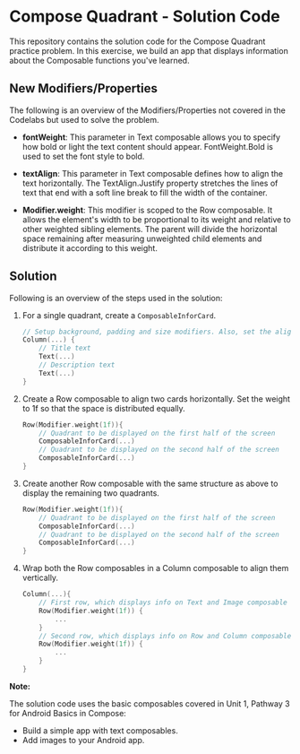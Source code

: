 # Compose Quadrant - Solution Code

This repository contains the solution code for the Compose Quadrant practice problem. In this exercise, we build an app that displays information about the Composable functions you've learned.

## New Modifiers/Properties

The following is an overview of the Modifiers/Properties not covered in the Codelabs but used to solve the problem.

- **fontWeight**: This parameter in Text composable allows you to specify how bold or light the text content should appear. FontWeight.Bold is used to set the font style to bold.

- **textAlign**: This parameter in Text composable defines how to align the text horizontally. The TextAlign.Justify property stretches the lines of text that end with a soft line break to fill the width of the container.

- **Modifier.weight**: This modifier is scoped to the Row composable. It allows the element's width to be proportional to its weight and relative to other weighted sibling elements. The parent will divide the horizontal space remaining after measuring unweighted child elements and distribute it according to this weight.

## Solution

Following is an overview of the steps used in the solution:

1. For a single quadrant, create a `ComposableInforCard`.

    ```kotlin
    // Setup background, padding and size modifiers. Also, set the alignment to center - vertically as well as horizontally
    Column(...) {
        // Title text
        Text(...)
        // Description text
        Text(...)
    }
    ```

2. Create a Row composable to align two cards horizontally. Set the weight to 1f so that the space is distributed equally.

    ```kotlin
    Row(Modifier.weight(1f)){
        // Quadrant to be displayed on the first half of the screen
        ComposableInforCard(...)
        // Quadrant to be displayed on the second half of the screen
        ComposableInforCard(...)
    }
    ```

3. Create another Row composable with the same structure as above to display the remaining two quadrants.

    ```kotlin
    Row(Modifier.weight(1f)){
        // Quadrant to be displayed on the first half of the screen
        ComposableInforCard(...)
        // Quadrant to be displayed on the second half of the screen
        ComposableInforCard(...)
    }
    ```

4. Wrap both the Row composables in a Column composable to align them vertically.

    ```kotlin
    Column(...){
        // First row, which displays info on Text and Image composable functions
        Row(Modifier.weight(1f)) {
            ...
        }
        // Second row, which displays info on Row and Column composable functions
        Row(Modifier.weight(1f)) {
            ...
        }
    }
    ```

**Note:**

The solution code uses the basic composables covered in Unit 1, Pathway 3 for Android Basics in Compose:

- Build a simple app with text composables.
- Add images to your Android app.

